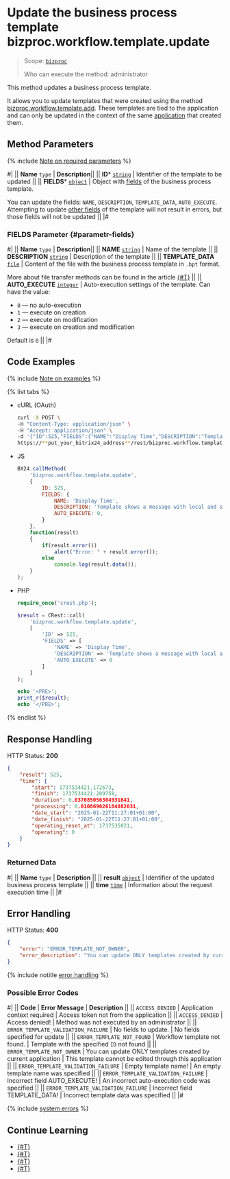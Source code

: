 # Update the business process template bizproc.workflow.template.update

> Scope: [`bizproc`](../../scopes/permissions.md)
>
> Who can execute the method: administrator

This method updates a business process template.

It allows you to update templates that were created using the method [bizproc.workflow.template.add](./bizproc-workflow-template-add.md). These templates are tied to the application and can only be updated in the context of the same [application](../../app-installation/index.md) that created them.

## Method Parameters

{% include [Note on required parameters](../../../_includes/required.md) %}

#|
|| **Name**
`type` | **Description**||
|| **ID***
[`string`](../../data-types.md) | Identifier of the template to be updated ||
|| **FIELDS***
[`object`](../../data-types.md) | Object with [fields](#parametr-fields) of the business process template.

You can update the fields: `NAME`, `DESCRIPTION`, `TEMPLATE_DATA`, `AUTO_EXECUTE`. Attempting to update [other fields](./bizproc-workflow-template-list.md#fields) of the template will not result in errors, but those fields will not be updated ||
|#

### FIELDS Parameter {#parametr-fields}

#|
|| **Name**
`type` | **Description**||
|| **NAME**
[`string`](../../data-types.md) | Name of the template ||
|| **DESCRIPTION**
[`string`](../../data-types.md) | Description of the template ||
|| **TEMPLATE_DATA**
[`file`](../../data-types.md) | Content of the file with the business process template in `.bpt` format.

More about file transfer methods can be found in the article [{#T}](../../bx24-js-sdk/how-to-call-rest-methods/files.md) ||
|| **AUTO_EXECUTE**
[`integer`](../../data-types.md) | Auto-execution settings of the template. Can have the value:

- `0` — no auto-execution
- `1` — execute on creation
- `2` — execute on modification
- `3` — execute on creation and modification

Default is `0` ||
|#

## Code Examples

{% include [Note on examples](../../../_includes/examples.md) %}

{% list tabs %}

- cURL (OAuth)

    ```bash
    curl -X POST \
    -H "Content-Type: application/json" \
    -H "Accept: application/json" \
    -d '{"ID":525,"FIELDS":{"NAME":"Display Time","DESCRIPTION":"Template shows a message with local and server time","AUTO_EXECUTE":0},"auth":"**put_access_token_here**"}' \
    https://**put_your_bitrix24_address**/rest/bizproc.workflow.template.update
    ```

- JS

    ```js
    BX24.callMethod(
        'bizproc.workflow.template.update',
        {
            ID: 525,
            FIELDS: {
                NAME: 'Display Time',
                DESCRIPTION: 'Template shows a message with local and server time',
                AUTO_EXECUTE: 0,
            }
        },
        function(result)
        {
            if(result.error())
                alert("Error: " + result.error());
            else
                console.log(result.data());
        }
    );
    ```

- PHP

    ```php
    require_once('crest.php');

    $result = CRest::call(
        'bizproc.workflow.template.update',
        [
            'ID' => 525,
            'FIELDS' => [
                'NAME' => 'Display Time',
                'DESCRIPTION' => 'Template shows a message with local and server time',
                'AUTO_EXECUTE' => 0
            ]
        ]
    );

    echo '<PRE>';
    print_r($result);
    echo '</PRE>';
    ```

{% endlist %}

## Response Handling

HTTP Status: **200**

```json
{
    "result": 525,
    "time": {
        "start": 1737534421.172673,
        "finish": 1737534421.209758,
        "duration": 0.037085056304931641,
        "processing": 0.010869026184082031,
        "date_start": "2025-01-22T11:27:01+01:00",
        "date_finish": "2025-01-22T11:27:01+01:00",
        "operating_reset_at": 1737535021,
        "operating": 0
    }
}
```

### Returned Data

#|
|| **Name**
`type` | **Description** ||
|| **result**
[`object`](../../data-types.md) | Identifier of the updated business process template ||
|| **time**
[`time`](../../data-types.md#time) | Information about the request execution time ||
|#

## Error Handling

HTTP Status: **400**

```json
{
    "error": "ERROR_TEMPLATE_NOT_OWNER",
    "error_description": "You can update ONLY templates created by current application",
}
```

{% include notitle [error handling](../../../_includes/error-info.md) %}

### Possible Error Codes

#|
|| **Code** | **Error Message** | **Description** ||
|| `ACCESS_DENIED` | Application context required | Access token not from the application ||
|| `ACCESS_DENIED` | Access denied! | Method was not executed by an administrator ||
|| `ERROR_TEMPLATE_VALIDATION_FAILURE` | No fields to update. | No fields specified for update ||
|| `ERROR_TEMPLATE_NOT_FOUND` | Workflow template not found. | Template with the specified `ID` not found ||
|| `ERROR_TEMPLATE_NOT_OWNER` | You can update ONLY templates created by current application | This template cannot be edited through this application ||
|| `ERROR_TEMPLATE_VALIDATION_FAILURE` | Empty template name! | An empty template name was specified ||
|| `ERROR_TEMPLATE_VALIDATION_FAILURE` | Incorrect field AUTO_EXECUTE! | An incorrect auto-execution code was specified ||
|| `ERROR_TEMPLATE_VALIDATION_FAILURE` | Incorrect field TEMPLATE_DATA! | Incorrect template data was specified ||
|#

{% include [system errors](../../../_includes/system-errors.md) %}

## Continue Learning

- [{#T}](./index.md)
- [{#T}](./bizproc-workflow-template-add.md)
- [{#T}](./bizproc-workflow-template-list.md)
- [{#T}](./bizproc-workflow-template-delete.md)